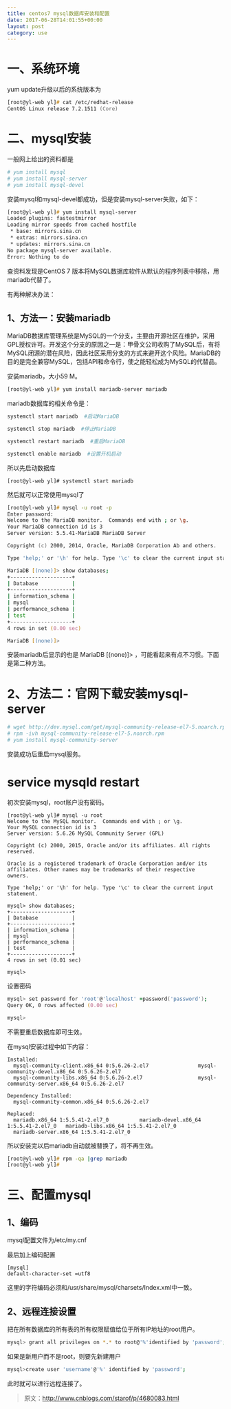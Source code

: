 ```yaml
---
title: centos7 mysql数据库安装和配置
date: 2017-06-28T14:01:55+00:00
layout: post
category: use
---
```

# 一、系统环境

yum update升级以后的系统版本为

```zsh
[root@yl-web yl]# cat /etc/redhat-release 
CentOS Linux release 7.2.1511 (Core)
```

# 二、mysql安装

一般网上给出的资料都是

```zsh 
# yum install mysql
# yum install mysql-server
# yum install mysql-devel
```

安装mysql和mysql-devel都成功，但是安装mysql-server失败，如下：

```zsh
[root@yl-web yl]# yum install mysql-server
Loaded plugins: fastestmirror
Loading mirror speeds from cached hostfile
 * base: mirrors.sina.cn
 * extras: mirrors.sina.cn
 * updates: mirrors.sina.cn
No package mysql-server available.
Error: Nothing to do
```

查资料发现是CentOS 7 版本将MySQL数据库软件从默认的程序列表中移除，用mariadb代替了。

有两种解决办法：

## 1、方法一：安装mariadb

MariaDB数据库管理系统是MySQL的一个分支，主要由开源社区在维护，采用GPL授权许可。开发这个分支的原因之一是：甲骨文公司收购了MySQL后，有将MySQL闭源的潜在风险，因此社区采用分支的方式来避开这个风险。MariaDB的目的是完全兼容MySQL，包括API和命令行，使之能轻松成为MySQL的代替品。

安装mariadb，大小59 M。

```zsh
[root@yl-web yl]# yum install mariadb-server mariadb 
```

mariadb数据库的相关命令是：

```zsh
systemctl start mariadb  #启动MariaDB

systemctl stop mariadb  #停止MariaDB

systemctl restart mariadb  #重启MariaDB

systemctl enable mariadb  #设置开机启动
```

所以先启动数据库

```
[root@yl-web yl]# systemctl start mariadb
```

然后就可以正常使用mysql了

```zsh
[root@yl-web yl]# mysql -u root -p
Enter password: 
Welcome to the MariaDB monitor.  Commands end with ; or \g.
Your MariaDB connection id is 3
Server version: 5.5.41-MariaDB MariaDB Server

Copyright (c) 2000, 2014, Oracle, MariaDB Corporation Ab and others.

Type 'help;' or '\h' for help. Type '\c' to clear the current input statement.

MariaDB [(none)]> show databases;
+--------------------+
| Database           |
+--------------------+
| information_schema |
| mysql              |
| performance_schema |
| test               |
+--------------------+
4 rows in set (0.00 sec)

MariaDB [(none)]> 
```

安装mariadb后显示的也是 MariaDB [(none)]> ，可能看起来有点不习惯。下面是第二种方法。

# 2、方法二：官网下载安装mysql-server

```zsh
# wget http://dev.mysql.com/get/mysql-community-release-el7-5.noarch.rpm
# rpm -ivh mysql-community-release-el7-5.noarch.rpm
# yum install mysql-community-server
```

安装成功后重启mysql服务。

# service mysqld restart

初次安装mysql，root账户没有密码。

```
[root@yl-web yl]# mysql -u root 
Welcome to the MySQL monitor.  Commands end with ; or \g.
Your MySQL connection id is 3
Server version: 5.6.26 MySQL Community Server (GPL)

Copyright (c) 2000, 2015, Oracle and/or its affiliates. All rights reserved.

Oracle is a registered trademark of Oracle Corporation and/or its
affiliates. Other names may be trademarks of their respective
owners.

Type 'help;' or '\h' for help. Type '\c' to clear the current input statement.

mysql> show databases;
+--------------------+
| Database           |
+--------------------+
| information_schema |
| mysql              |
| performance_schema |
| test               |
+--------------------+
4 rows in set (0.01 sec)

mysql> 
```

设置密码

```zsh
mysql> set password for 'root'@'localhost' =password('password');
Query OK, 0 rows affected (0.00 sec)

mysql> 
```
不需要重启数据库即可生效。

在mysql安装过程中如下内容：

```
Installed:
  mysql-community-client.x86_64 0:5.6.26-2.el7                mysql-community-devel.x86_64 0:5.6.26-2.el7                
  mysql-community-libs.x86_64 0:5.6.26-2.el7                  mysql-community-server.x86_64 0:5.6.26-2.el7               

Dependency Installed:
  mysql-community-common.x86_64 0:5.6.26-2.el7                                                                            

Replaced:
  mariadb.x86_64 1:5.5.41-2.el7_0          mariadb-devel.x86_64 1:5.5.41-2.el7_0   mariadb-libs.x86_64 1:5.5.41-2.el7_0  
  mariadb-server.x86_64 1:5.5.41-2.el7_0  
```

所以安装完以后mariadb自动就被替换了，将不再生效。
```zsh
[root@yl-web yl]# rpm -qa |grep mariadb
[root@yl-web yl]# 
```

# 三、配置mysql

## 1、编码

mysql配置文件为/etc/my.cnf

最后加上编码配置

```
[mysql]
default-character-set =utf8
```

这里的字符编码必须和/usr/share/mysql/charsets/Index.xml中一致。

## 2、远程连接设置

把在所有数据库的所有表的所有权限赋值给位于所有IP地址的root用户。

```zsh
mysql> grant all privileges on *.* to root@'%'identified by 'password';
```

如果是新用户而不是root，则要先新建用户

```zsh
mysql>create user 'username'@'%' identified by 'password';  
```

此时就可以进行远程连接了。

 

> 原文：http://www.cnblogs.com/starof/p/4680083.html
